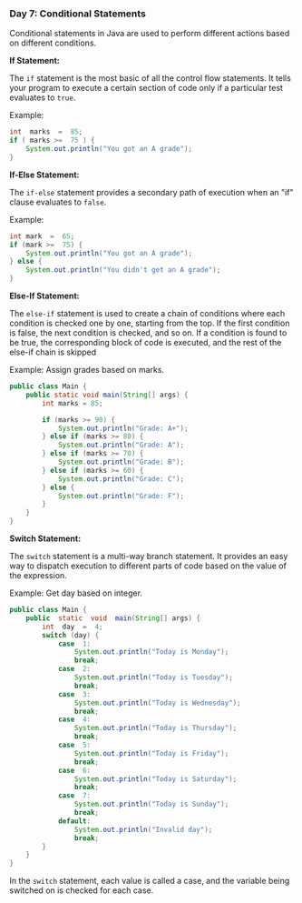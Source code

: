 ### Day 7: Conditional Statements

Conditional statements in Java are used to perform different actions based on different conditions.

**If Statement:**

The `if` statement is the most basic of all the control flow statements. It tells your program to execute a certain section of code only if a particular test evaluates to `true`.

Example:

```java
int  marks  =  85;
if ( marks >=  75 ) {
	System.out.println("You got an A grade");
}
```

**If-Else Statement:**

The `if-else` statement provides a secondary path of execution when an "if" clause evaluates to `false`.

Example:

```java
int mark  =  65;
if (mark >=  75) {
	System.out.println("You got an A grade");
} else {
	System.out.println("You didn't get an A grade");
}
```

**Else-If Statement:**


The `else-if` statement is used to  create a chain of conditions where each condition is checked one by one, starting from the top. If the first condition is false, the next condition is checked, and so on. If a condition is found to be true, the corresponding block of code is executed, and the rest of the else-if chain is skipped

Example: Assign grades based on marks.

```java
public class Main {
    public static void main(String[] args) {
        int marks = 85;

        if (marks >= 90) {
            System.out.println("Grade: A+");
        } else if (marks >= 80) {
            System.out.println("Grade: A");
        } else if (marks >= 70) {
            System.out.println("Grade: B");
        } else if (marks >= 60) {
            System.out.println("Grade: C");
        } else {
            System.out.println("Grade: F");
        }
    }
}
``` 

**Switch Statement:**

The `switch` statement is a multi-way branch statement. It provides an easy way to dispatch execution to different parts of code based on the value of the expression.

Example: Get day based on integer.

```java
public class Main {
    public  static  void  main(String[] args) {
		int  day  =  4;
		switch (day) {
			case  1:
				System.out.println("Today is Monday");
				break;
			case  2:
				System.out.println("Today is Tuesday");
				break;
			case  3:
				System.out.println("Today is Wednesday");
				break;
			case  4:
				System.out.println("Today is Thursday");
				break;
			case  5:
				System.out.println("Today is Friday");
				break;
			case  6:
				System.out.println("Today is Saturday");
				break;
			case  7:
				System.out.println("Today is Sunday");
				break;
			default:
				System.out.println("Invalid day");
				break;
		}
	}
}
``` 

In the `switch` statement, each value is called a case, and the variable being switched on is checked for each case.